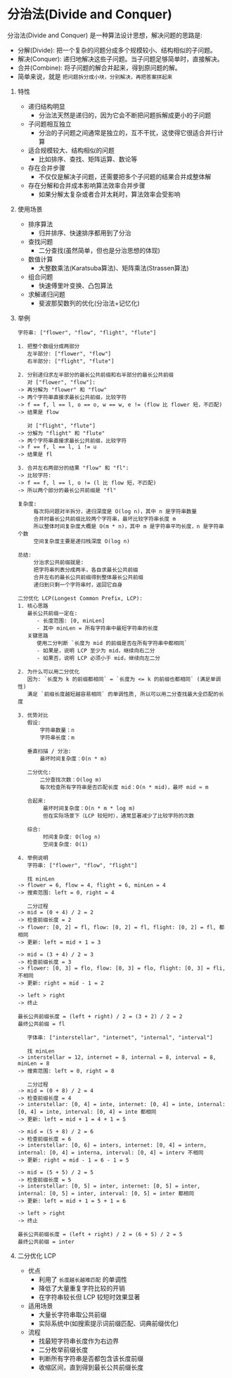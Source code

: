 # 分治法(Divide and Conquer)
  分治法(Divide and Conquer) 是一种算法设计思想，解决问题的思路是:
  - 分解(Divide): 把一个复杂的问题分成多个规模较小、结构相似的子问题。
  - 解决(Conquer): 递归地解决这些子问题。当子问题足够简单时，直接解决。
  - 合并(Combine): 将子问题的解合并起来，得到原问题的解。
  - 简单来说，就是 `把问题拆分成小块，分别解决，再把答案拼起来`

1. 特性
   - 递归结构明显
     - 分治法天然是递归的，因为它会不断把问题拆解成更小的子问题
   - 子问题相互独立
     - 分治的子问题之间通常是独立的，互不干扰，这使得它很适合并行计算
   - 适合规模较大、结构相似的问题
     - 比如排序、查找、矩阵运算、数论等
   - 存在合并步骤
     - 不仅仅是解决子问题，还需要把多个子问题的结果合并成整体解
   - 存在分解和合并成本影响算法效率合并步骤
     - 如果分解太复杂或者合并太耗时，算法效率会受影响

2. 使用场景
   - 排序算法
     - 归并排序、快速排序都用到了分治
   - 查找问题
     - 二分查找(虽然简单，但也是分治思想的体现)
   - 数值计算
     - 大整数乘法(Karatsuba算法)、矩阵乘法(Strassen算法)
   - 组合问题
     - 快速傅里叶变换、凸包算法
   - 求解递归问题
     - 斐波那契数列的优化(分治法+记忆化)
   
3. 举例
   ```text
   字符串: ["flower", "flow", "flight", "flute"]
   
   1. 把整个数组分成两部分
      左半部分: ["flower", "flow"]
      右半部分: ["flight", "flute"]
   
   2. 分别递归求左半部分的最长公共前缀和右半部分的最长公共前缀
      对 ["flower", "flow"]:
   -> 再分解为 "flower" 和 "flow"
   -> 两个字符串直接求最长公共前缀，比较字符
   -> f == f, l == l, o == o, w == w, e != (flow 比 flower 短，不匹配)
   -> 结果是 flow
   
      对 ["flight", "flute"]
   -> 分解为 "flight" 和 "flute"
   -> 两个字符串直接求最长公共前缀，比较字符
   -> f == f, l == l, i != u
   -> 结果是 fl
   
   3. 合并左右两部分的结果 "flow" 和 "fl":
   -> 比较字符:
   -> f == f, l == l, o != (l 比 flow 短，不匹配)
   -> 所以两个部分的最长公共前缀是 "fl"   
   
   复杂度:
        每次将问题对半拆分，递归深度是 O(log n)，其中 n 是字符串数量
        合并时最长公共前缀比较两个字符串，最坏比较字符串长度 m
        所以整体时间复杂度大概是 O(m * n)，其中 m 是字符串平均长度，n 是字符串个数
        空间复杂度主要是递归栈深度 O(log n)
   
   总结:
        分治求公共前缀就是:
        把字符串列表分成两半，各自求最长公共前缀
        合并左右的最长公共前缀得到整体最长公共前缀
        递归到只剩一个字符串时，返回它自身
   
   二分优化 LCP(Longest Common Prefix, LCP):
   1. 核心思路
      最长公共前缀一定在: 
         - 长度范围: [0, minLen]
         - 其中 minLen = 所有字符串中最短字符串的长度
      关键思路
         使用二分判断 `长度为 mid 的前缀是否在所有字符串中都相同`
         - 如果是，说明 LCP 至少为 mid，继续向右二分
         - 如果否，说明 LCP 必须小于 mid，继续向左二分
   
   2. 为什么可以用二分优化
      因为: `长度为 k 的前缀都相同` = `长度为 <= k 的前缀也都相同` (满足单调性)
      满足 `前缀长度越短越容易相同` 的单调性质, 所以可以用二分查找最大全匹配的长度
   
   3. 优势对比
      假设:
          字符串数量：n
          字符串长度：m  
   
      垂直扫描 / 分治: 
          最坏时间复杂度：O(n * m)
   
      二分优化:
          二分查找次数：O(log m)
          每次检查所有字符串是否匹配长度 mid：O(n * mid)，最坏 mid ≈ m
      
      合起来:
           最坏时间复杂度：O(n * m * log m)
           但在实际场景下（LCP 较短时），通常显著减少了比较字符的次数
      
      综合:
           时间复杂度: O(log n)
           空间复杂度: O(1)
   
   4. 举例说明
      字符串: ["flower", "flow", "flight"]
     
      找 minLen
   -> flower = 6, flow = 4, flight = 6, minLen = 4
   -> 搜索范围: left = 0, right = 4
   
      二分过程
   -> mid = (0 + 4) / 2 = 2
   -> 检查前缀长度 = 2
   -> flower: [0, 2] = fl, flow: [0, 2] = fl, flight: [0, 2] = fl, 都相同
   -> 更新: left = mid + 1 = 3
   
   -> mid = (3 + 4) / 2 = 3
   -> 检查前缀长度 = 3
   -> flower: [0, 3] = flo, flow: [0, 3] = flo, flight: [0, 3] = fli, 不相同
   -> 更新: right = mid - 1 = 2
   
   -> left > right
   -> 终止
   
   最长公共前缀长度 = (left + right) / 2 = (3 + 2) / 2 = 2
   最终公共前缀 = fl
   
      字体串: ["interstellar", "internet", "internal", "interval"]
     
      找 minLen
   -> interstellar = 12, internet = 8, internal = 8, interval = 8, minLen = 8
   -> 搜索范围: left = 0, right = 8
   
      二分过程
   -> mid = (0 + 8) / 2 = 4
   -> 检查前缀长度 = 4
   -> interstellar: [0, 4] = inte, internet: [0, 4] = inte, internal: [0, 4] = inte, interval: [0, 4] = inte 都相同
   -> 更新: left = mid + 1 = 4 + 1 = 5
   
   -> mid = (5 + 8) / 2 = 6
   -> 检查前缀长度 = 6  
   -> interstellar: [0, 6] = inters, internet: [0, 4] = intern, internal: [0, 4] = interna, interval: [0, 4] = interv 不相同
   -> 更新: right = mid - 1 = 6 - 1 = 5
   
   -> mid = (5 + 5) / 2 = 5
   -> 检查前缀长度 = 5
   -> interstellar: [0, 5] = inter, internet: [0, 5] = inter, internal: [0, 5] = inter, interval: [0, 5] = inter 都相同
   -> 更新: left = mid + 1 = 5 + 1 = 6
   
   -> left > right
   -> 终止
   
   最长公共前缀长度 = (left + right) / 2 = (6 + 5) / 2 = 5
   最终公共前缀 = inter
   ```
   
4. 二分优化 LCP
   - 优点
     - 利用了 `长度越长越难匹配` 的单调性
     - 降低了大量重复字符比较的开销
     - 在字符串较长但 LCP 较短时效果显著
   - 适用场景
     - 大量长字符串取公共前缀
     - 实际系统中(如搜索提示词前缀匹配、词典前缀优化)
   - 流程
     - 找最短字符串长度作为右边界
     - 二分枚举前缀长度
     - 判断所有字符串是否都包含该长度前缀
     - 收缩区间，直到得到最长公共前缀长度
